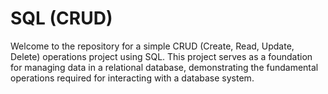 # SQL (CRUD)
Welcome to the repository for a simple CRUD (Create, Read, Update, Delete) operations project using SQL. This project serves as a foundation for managing data in a relational database, demonstrating the fundamental operations required for interacting with a database system.
